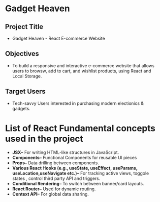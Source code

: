 # Gadget Heaven
## Project Title
* Gadget Heaven - React E-commerce Website
## Objectives
* To build a responsive and interactive e-commerce website that allows users to browsw, add to cart, and wishlist products, using React and Local Storage.
## Target Users
* Tech-savvy Users interested in purchasing modern electionics & gadgets.
# List of React Fundamental concepts used in the project
* **JSX–** For writing HTML-like structures in JavaScript.
* **Components–** Functional Components for reusable UI pieces
* **Props–** Data drilling between components.
* **Various React Hooks (e.g., useState, useEffect, useParams, useLocation,useNavigate etc.)–** For tracking active views, toggole states , control third party API and triggers.
* **Conditional Rendering–** To switch between banner/card layouts.
* **React Router–** Used for dynamic routing.
* **Context API–** For global data sharing.




